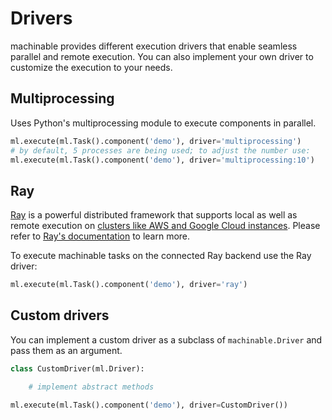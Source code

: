 # Drivers

machinable provides different execution drivers that enable seamless parallel and remote execution. You can also implement your own driver to customize the execution to your needs.

## Multiprocessing

Uses Python's multiprocessing module to execute components in parallel. 

``` python
ml.execute(ml.Task().component('demo'), driver='multiprocessing')
# by default, 5 processes are being used; to adjust the number use:
ml.execute(ml.Task().component('demo'), driver='multiprocessing:10')
```

## Ray

[Ray](https://github.com/ray-project/ray) is a powerful distributed framework that supports local as well as remote execution on [clusters like AWS and Google Cloud instances](https://ray.readthedocs.io/en/latest/autoscaling.html). Please refer to [Ray's documentation](https://ray.readthedocs.io) to learn more.

To execute machinable tasks on the connected Ray backend use the Ray driver:

``` python
ml.execute(ml.Task().component('demo'), driver='ray')
```

## Custom drivers

You can implement a custom driver as a subclass of `machinable.Driver` and pass them as an argument.

``` python
class CustomDriver(ml.Driver):

    # implement abstract methods

ml.execute(ml.Task().component('demo'), driver=CustomDriver())
```